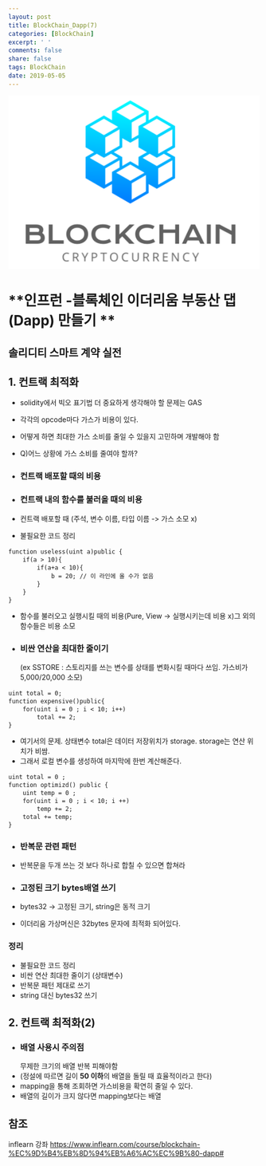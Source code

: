 ```yaml
---
layout: post
title: BlockChain_Dapp(7)
categories: [BlockChain]
excerpt: ' '
comments: false
share: false
tags: BlockChain
date: 2019-05-05
---
```


![No Image](/assets/logo/BlockChain.png)

# **인프런 -블록체인 이더리움 부동산 댑(Dapp) 만들기 **

## 솔리디티 스마트 계약 실전

## 1. 컨트랙 최적화

- solidity에서 빅오 표기법 더 중요하게 생각해야 할 문제는 GAS
- 각각의 opcode마다 가스가 비용이 있다.
- 어떻게 하면 최대한 가스 소비를 줄일 수 있을지 고민하며 개발해야 함
- Q)어느 상황에 가스 소비를 줄여야 할까?

- ### 컨트랙 배포할 때의 비용
- ### 컨트랙 내의 함수를 불러올 때의 비용

- 컨트랙 배포할 때 (주석, 변수 이름, 타입 이름 -> 가스 소모 x)
- 불필요한 코드 정리

```solidity
function useless(uint a)public {
    if(a > 10){
        if(a+a < 10){
            b = 20; // 이 라인에 올 수가 없음
        }
    }
}
```

- 함수를 불러오고 실행시킬 때의 비용(Pure, View -> 실행시키는데 비용 x)그 외의 함수들은 비용 소모

- ### 비싼 연산을 최대한 줄이기
  (ex SSTORE : 스토리지를 쓰는 변수를 상태를 변화시킬 때마다 쓰임. 가스비가 5,000/20,000 소모)

```solidity
uint total = 0;
function expensive()public{
    for(uint i = 0 ; i < 10; i++)
        total += 2;
}
```

- 여기서의 문제. 상태변수 total은 데이터 저장위치가 storage. storage는 연산 위치가 비쌈.
- 그래서 로컬 변수를 생성하여 마지막에 한번 계산해준다.

```solidity
uint total = 0 ;
function optimizd() public {
    uint temp = 0 ;
    for(uint i = 0 ; i < 10; i ++)
        temp += 2;
    total += temp;
}
```

- ### 반복문 관련 패턴
- 반복문을 두개 쓰는 것 보다 하나로 합칠 수 있으면 합쳐라

- ### 고정된 크기 bytes배열 쓰기
- bytes32 -> 고정된 크기, string은 동적 크기
- 이더리움 가상머신은 32bytes 문자에 최적화 되어있다.

### 정리

- 불필요한 코드 정리
- 비싼 연산 최대한 줄이기 (상태변수)
- 반복문 패턴 제대로 쓰기
- string 대신 bytes32 쓰기

## 2. 컨트랙 최적화(2)

- ### 배열 사용시 주의점
  무제한 크기의 배열 반복 피해야함
- (정설에 따르면 길이 **50 이하**의 배열을 돌릴 때 효율적이라고 한다)
- mapping을 통해 조회하면 가스비용을 확연히 줄일 수 있다.
- 배열의 길이가 크지 않다면 mapping보다는 배열

## 참조

inflearn 강좌
<https://www.inflearn.com/course/blockchain-%EC%9D%B4%EB%8D%94%EB%A6%AC%EC%9B%80-dapp#>
